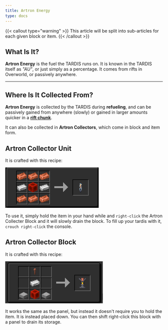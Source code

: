 ```yaml
---
title: Artron Energy
type: docs
---
```


{{< callout type="warning" >}}
  This article will be split into sub-articles for each given block or item.
{{< /callout >}}

## What Is It?
**Artron Energy** is the fuel the TARDIS runs on. It is known in the TARDIS itself as *"AU"*, 
or just simply as a percentage. It comes from rifts in Overworld, or passively anywhere.

---

## Where Is It Collected From?
**Artron Energy** is collected by the TARDIS during **refueling**, 
and can be passively gained from anywhere (slowly) or gained in 
larger amounts quicker in a [**rift chunk**](../rift-chunks).

It can also be collected in **Artron Collectors**, which come in block and item form.

## Artron Collector Unit
It is crafted with this recipe:

![Artron Collector Panel Recipe](images/artron/panel-recipe.png)

To use it, simply hold the item in your hand while and `right-click` the Artron Collecter Block and it will slowly drain the block.
To fill up your tardis with it, `crouch right-click` the console.

## Artron Collector Block
It is crafted with this recipe:

![Artron Collector Block Recipe](images/artron/collector-recipe.png)

It works the same as the panel, but instead it doesn't require you to hold the item. It is instead placed down.
You can then shift right-click this block with a panel to drain its storage.
